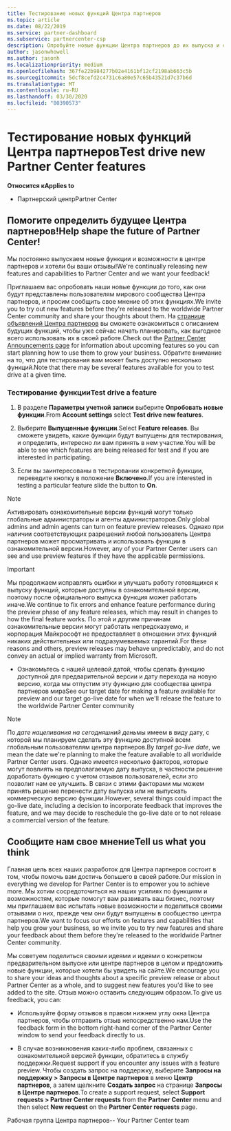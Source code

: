 ```yaml
---
title: Тестирование новых функций Центра партнеров
ms.topic: article
ms.date: 08/22/2019
ms.service: partner-dashboard
ms.subservice: partnercenter-csp
description: Опробуйте новые функции Центра партнеров до их выпуска и сообщите нам свое мнение. Помогите определить будущее Центра партнеров!
author: jasonwhowell
ms.author: jasonh
ms.localizationpriority: medium
ms.openlocfilehash: 367fe22b984277b02e4161bf12cf2198ab663c5b
ms.sourcegitcommit: 5dcf8cefd2c4731c6a80e57c65b43521d7c37b6d
ms.translationtype: MT
ms.contentlocale: ru-RU
ms.lasthandoff: 03/30/2020
ms.locfileid: "80390573"
---
```

# <a name="test-drive-new-partner-center-features"></a><span data-ttu-id="fe528-104">Тестирование новых функций Центра партнеров</span><span class="sxs-lookup"><span data-stu-id="fe528-104">Test drive new Partner Center features</span></span>

<span data-ttu-id="fe528-105">**Относится к**</span><span class="sxs-lookup"><span data-stu-id="fe528-105">**Applies to**</span></span>

- <span data-ttu-id="fe528-106">Партнерский центр</span><span class="sxs-lookup"><span data-stu-id="fe528-106">Partner Center</span></span>

## <a name="help-shape-the-future-of-partner-center"></a><span data-ttu-id="fe528-107">Помогите определить будущее Центра партнеров!</span><span class="sxs-lookup"><span data-stu-id="fe528-107">Help shape the future of Partner Center!</span></span>

<span data-ttu-id="fe528-108">Мы постоянно выпускаем новые функции и возможности в центре партнеров и хотели бы ваши отзывы!</span><span class="sxs-lookup"><span data-stu-id="fe528-108">We're continually releasing new features and capabilities to Partner Center and we want your feedback!</span></span> 

<span data-ttu-id="fe528-109">Приглашаем вас опробовать наши новые функции до того, как они будут представлены пользователям мирового сообщества Центра партнеров, и просим сообщить свое мнение об этих функциях.</span><span class="sxs-lookup"><span data-stu-id="fe528-109">We invite you to try out new features before they're released to the worldwide Partner Center community and share your thoughts about them.</span></span> <span data-ttu-id="fe528-110">На [странице объявлений Центра партнеров](https://partnercenter.microsoft.com/pcv/announcements) вы сможете ознакомиться с описанием будущих функций, чтобы уже сейчас начать планировать, как выгоднее всего использовать их в своей работе.</span><span class="sxs-lookup"><span data-stu-id="fe528-110">Check out the [Partner Center Announcements page](https://partnercenter.microsoft.com/pcv/announcements) for information about upcoming features so you can start planning how to use them to grow your business.</span></span> <span data-ttu-id="fe528-111">Обратите внимание на то, что для тестирования вам может быть доступно несколько функций.</span><span class="sxs-lookup"><span data-stu-id="fe528-111">Note that there may be several features available for you to test drive at a given time.</span></span>

### <a name="test-drive-a-feature"></a><span data-ttu-id="fe528-112">Тестирование функции</span><span class="sxs-lookup"><span data-stu-id="fe528-112">Test drive a feature</span></span>

1. <span data-ttu-id="fe528-113">В разделе **Параметры учетной записи** выберите **Опробовать новые функции**.</span><span class="sxs-lookup"><span data-stu-id="fe528-113">From **Account settings** select **Test drive new features**.</span></span>

2. <span data-ttu-id="fe528-114">Выберите **Выпущенные функции**.</span><span class="sxs-lookup"><span data-stu-id="fe528-114">Select **Feature releases**.</span></span> <span data-ttu-id="fe528-115">Вы сможете увидеть, какие функции будут выпущены для тестирования, и определить, интересно ли вам принять в нем участие.</span><span class="sxs-lookup"><span data-stu-id="fe528-115">You will be able to see which features are being released for test and if you are interested in participating.</span></span>

3. <span data-ttu-id="fe528-116">Если вы заинтересованы в тестировании конкретной функции, переведите кнопку в положение **Включено**.</span><span class="sxs-lookup"><span data-stu-id="fe528-116">If you are interested in testing a particular feature slide the button to **On**.</span></span> 

> [!NOTE]  
>  <span data-ttu-id="fe528-117">Активировать ознакомительные версии функций могут только глобальные администраторы и агенты администраторов.</span><span class="sxs-lookup"><span data-stu-id="fe528-117">Only global admins and admin agents can turn on feature preview releases.</span></span> <span data-ttu-id="fe528-118">Однако при наличии соответствующих разрешений любой пользователь Центра партнеров может просматривать и использовать функции в ознакомительной версии.</span><span class="sxs-lookup"><span data-stu-id="fe528-118">However, any of your Partner Center users can see and use preview features if they have the applicable permissions.</span></span>

> [!IMPORTANT]  
> <span data-ttu-id="fe528-119">Мы продолжаем исправлять ошибки и улучшать работу готовящихся к выпуску функций, которые доступны в ознакомительной версии, поэтому после официального выпуска функция может работать иначе.</span><span class="sxs-lookup"><span data-stu-id="fe528-119">We continue to fix errors and enhance feature performance during the preview phase of any feature releases, which may result in changes to how the final feature works.</span></span> <span data-ttu-id="fe528-120">По этой и другим причинам ознакомительные версии могут работать непредсказуемо, и корпорация Майкрософт не предоставляет в отношении этих функций никаких действительных или подразумеваемых гарантий.</span><span class="sxs-lookup"><span data-stu-id="fe528-120">For these reasons and others, preview releases may behave unpredictably, and do not convey an actual or implied warranty from Microsoft.</span></span>

- <span data-ttu-id="fe528-121">Ознакомьтесь с нашей целевой датой, чтобы сделать функцию доступной для предварительной версии и дату перехода на новую версию, когда мы отпустим эту функцию для сообщества центра партнеров мира</span><span class="sxs-lookup"><span data-stu-id="fe528-121">See our target date for making a feature available for preview and our target go-live date for when we'll release the feature to the worldwide Partner Center community</span></span>

> [!NOTE]  
>  <span data-ttu-id="fe528-122">По *дате нацеливания на сегодняшний день*мы имеем в виду дату, с которой мы планируем сделать эту функцию доступной всем глобальным пользователям центра партнеров.</span><span class="sxs-lookup"><span data-stu-id="fe528-122">By *target go-live date*, we mean the date we're planning to make the feature available to all worldwide Partner Center users.</span></span> <span data-ttu-id="fe528-123">Однако имеется несколько факторов, которые могут повлиять на предполагаемую дату выпуска, в частности решение доработать функцию с учетом отзывов пользователей, если это позволит нам ее улучшить. В связи с этими факторами мы можем принять решение перенести дату выпуска или не выпускать коммерческую версию функции.</span><span class="sxs-lookup"><span data-stu-id="fe528-123">However, several things could impact the go-live date, including a decision to incorporate feedback that improves the feature, and we may decide to reschedule the go-live date or to not release a commercial version of the feature.</span></span>  


 
## <a name="tell-us-what-you-think"></a><span data-ttu-id="fe528-124">Сообщите нам свое мнение</span><span class="sxs-lookup"><span data-stu-id="fe528-124">Tell us what you think</span></span>

<span data-ttu-id="fe528-125">Главная цель всех наших разработок для Центра партнеров состоит в том, чтобы помочь вам достичь большего в своей работе.</span><span class="sxs-lookup"><span data-stu-id="fe528-125">Our mission in everything we develop for Partner Center is to empower you to achieve more.</span></span> <span data-ttu-id="fe528-126">Мы хотим сосредоточиться на наших усилиях по функциям и возможностям, которые помогут вам развивать ваш бизнес, поэтому мы приглашаем вас испытать новые возможности и поделиться своими отзывами о них, прежде чем они будут выпущены в сообщество центра партнеров.</span><span class="sxs-lookup"><span data-stu-id="fe528-126">We want to focus our efforts on features and capabilities that help you grow your business, so we invite you to try new features and share your feedback about them before they're released to the worldwide Partner Center community.</span></span> 

<span data-ttu-id="fe528-127">Мы советуем поделиться своими идеями и идеями о конкретном предварительном выпуске или центре партнеров в целом и предложить новые функции, которые хотели бы увидеть на сайте.</span><span class="sxs-lookup"><span data-stu-id="fe528-127">We encourage you to share your ideas and thoughts about a specific preview release or about Partner Center as a whole, and to suggest new features you'd like to see added to the site.</span></span> <span data-ttu-id="fe528-128">Отзыв можно оставить следующим образом.</span><span class="sxs-lookup"><span data-stu-id="fe528-128">To give us feedback, you can:</span></span>  

-   <span data-ttu-id="fe528-129">Используйте форму отзывов в правом нижнем углу окна Центра партнеров, чтобы отправить отзыв непосредственно нам.</span><span class="sxs-lookup"><span data-stu-id="fe528-129">Use the feedback form in the bottom right-hand corner of the Partner Center window to send your feedback directly to us.</span></span> 

-   <span data-ttu-id="fe528-130">В случае возникновения каких-либо проблем, связанных с ознакомительной версией функции, обратитесь в службу поддержки.</span><span class="sxs-lookup"><span data-stu-id="fe528-130">Request support if you encounter any issues with a feature preview.</span></span> <span data-ttu-id="fe528-131">Чтобы создать запрос на поддержку, выберите **Запросы на поддержку > Запросы в Центре партнеров** в меню **Центр партнеров**, а затем щелкните **Создать запрос** на странице **Запросы в Центре партнеров**.</span><span class="sxs-lookup"><span data-stu-id="fe528-131">To create a support request, select **Support requests > Partner Center requests** from the **Partner Center** menu and then select **New request** on the **Partner Center requests** page.</span></span>



<span data-ttu-id="fe528-132">Рабочая группа Центра партнеров</span><span class="sxs-lookup"><span data-stu-id="fe528-132">-- Your Partner Center team</span></span>

